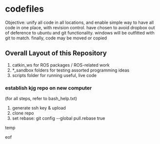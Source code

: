 # codefiles

Objective: unify all code in all locations, and enable simple way to have all code in one place, with revision control. have chosen to avoid dropbox out of deference to ubuntu and git functionality. windows will be outfitted with git to match. finally, code may be moved or copied
## Overall Layout of this Repository
1. catkin_ws for ROS packages / ROS-related work
2. *_sandbox folders for testing assorted programming ideas
3. scripts folder for running useful, live code

### establish kjg repo on new computer
(for all steps, refer to bash_help.txt)
1. generate ssh key & upload
2. clone repo
3. set rebase: git config --global pull.rebase true






temp


eof
